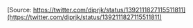 [Source: https://twitter.com/diprjk/status/1392111827115511811](https://twitter.com/diprjk/status/1392111827115511811)